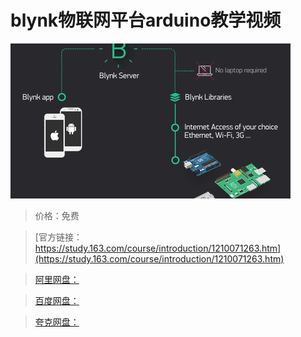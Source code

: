 # blynk物联网平台arduino教学视频

![img](../../../assets/study163/free/66c9cf4dc3c04ce68d59ae093fbb6c63.png)

> 价格：免费

> [官方链接：https://study.163.com/course/introduction/1210071263.htm](https://study.163.com/course/introduction/1210071263.htm)

> [阿里网盘：]()

> [百度网盘：]()

> [夸克网盘：]()
